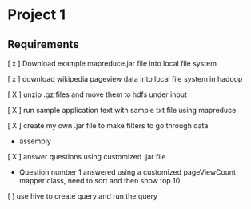 # Project 1

## Requirements
[ x ] Download example mapreduce.jar file into local file system

[ x ] download wikipedia pageview data into local file system in hadoop

[ X ] unzip .gz files and move them to hdfs under input

[ X ] run sample application text with sample txt file using mapreduce

[ X ] create my own .jar file to make filters to go through data
- assembly

[ X ] answer questions using customized .jar file
- Question number 1 answered using a customized pageViewCount mapper class, need to sort and then show top 10

[  ] use hive to create query and run the query
